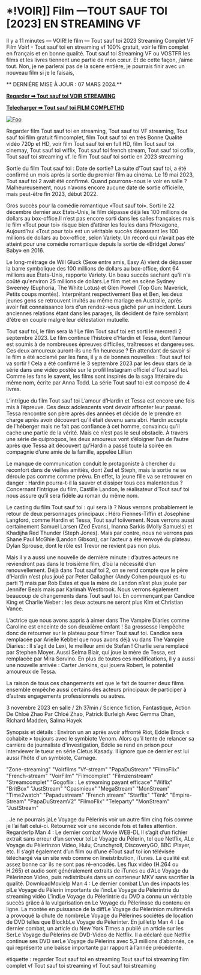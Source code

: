 <h1>*!VOIR]] Film —TOUT SAUF TOI [2023] EN STREAMING VF</h1>

Il y a 11 minutes — VOIR! le film — Tout sauf toi 2023 Streaming Complet VF Film Voir! - Tout sauf toi en streaming vf 100% gratuit, voir le film complet en français et en bonne qualité. Tout sauf toi Streaming VF ou VOSTFR les films et les livres tiennent une partie de mon cœur. Et de cette façon, j’aime tout. Non, je ne parlerai pas de la scène entière, je pourrais finir avec un nouveau film si je le faisais,

** DERNIÈRE MISE À JOUR : 07 MARS 2024.**

**<a href="https://stream.evmovies.com/fr/movie/1072790/anyone-but-you">Regarder ➡ Tout sauf toi VOIR STREAMING</a>**

**<a href="https://stream.evmovies.com/fr/movie/1072790/anyone-but-you">Telecharger ➡ Tout sauf toi FILM COMPLETHD</a>**
</p>
<p dir="auto"><a href="https://stream.evmovies.com/fr/movie/1072790/anyone-but-you" rel="nofollow"><img src="https://camo.githubusercontent.com/917e6ed5c302499242165dcc02bdbce85c075fd21b35918eb9c0b771855261b8/68747470733a2f2f7374617469632e7769787374617469632e636f6d2f6d656469612f6232343966395f61646163386637306662336634356238383639313639366337376465313866337e6d76322e676966" alt="Foo" style="max-width: 100%;"></a></p>

Regarder film Tout sauf toi en streaming, Tout sauf toi VF streaming, Tout sauf toi film gratuit filmcomplet, film Tout sauf toi en très Bonne Qualité vidéo 720p et HD, voir film Tout sauf toi en full HD, film Tout sauf toi cinemay, Tout sauf toi wiflix, Tout sauf toi french stream, Tout sauf toi coflix, Tout sauf toi streaming vf. le film Tout sauf toi sortie en 2023 streaming

Sortie du film Tout sauf toi : Date de sortie? La suite d’Tout sauf toi, a été confirmé un mois après la sortie du premier film au cinéma. Le 19 mai 2023, Tout sauf toi 2 avait été confirmé. Quand pourrons-nous le voir en salle ? Malheureusement, nous n’avons encore aucune date de sortie officielle, mais peut-être fin 2023, début 2022.

Gros succès pour la comédie romantique «Tout sauf toi». Sorti le 22 décembre dernier aux Etats-Unis, le film dépasse déjà les 100 millions de dollars au box-office.Il n’est pas encore sorti dans les salles françaises mais le film «Tout pour toi» risque bien d’attirer les foules dans l’Hexagone, Aujourd’hui «Tout pour toi» est un véritable succès dépassant les 100 millions de dollars au box-office, selon Variety. Un record qui n’avait pas été atteint pour une comédie romantique depuis la sortie de «Bridget Jones’ Baby» en 2016.

Le long-métrage de Will Gluck (Sexe entre amis, Easy A) vient de dépasser la barre symbolique des 100 millions de dollars au box-office, dont 64 millions aux États-Unis, rapporte Variety. Un beau succès sachant qu'il n'a coûté qu'environ 25 millions de dollars.Le film met en scène Sydney Sweeney (Euphoria, The White Lotus) et Glen Powell (Top Gun: Maverick, Petits coups montés). Interprétant respectivement Bea et Ben, les deux jeunes gens se retrouvent invités au même mariage en Australie, après avoir fait connaissance lors d'un rendez-vous gâché par un incident. Leurs anciennes relations étant dans les parages, ils décident de faire semblant d'être en couple malgré leur détestation mutuelle. 

Tout sauf toi, le film sera là ! Le film Tout sauf toi est sorti le mercredi 2 septembre 2023. Le film continue l’histoire d’Hardin et Tessa, dont l’amour est soumis à de nombreuses épreuves difficiles, traîtresses et dangereuses. Ces deux amoureux auront-ils une fin heureuse ? En attendant de savoir si le film a été acclamé par les fans, il y a de bonnes nouvelles : Tout sauf toi va sortir ! Cela a été confirmé le 3 septembre 2023 par les deux stars de la série dans une vidéo postée sur le profil Instagram officiel d’Tout sauf toi. Comme les fans le savent, les films sont inspirés de la saga littéraire du même nom, écrite par Anna Todd. La série Tout sauf toi est composé de 4 livres.

L’intrigue du film Tout sauf toi L’amour d’Hardin et Tessa est encore une fois mis à l’épreuve. Ces deux adolescents vont devoir affronter leur passé. Tessa rencontre son père après des années et décide de le prendre en charge après avoir découvert qu’il était devenu sans abri. Hardin accepte de l’héberger mais ne fait pas confiance à cet homme, convaincu qu’il cache une partie de la vérité. Mais ce n’est pas le seul obstacle. À travers une série de quiproquos, les deux amoureux vont s’éloigner l’un de l’autre après que Tessa ait découvert qu’Hardin a passé toute la soirée en compagnie d’une amie de la famille, appelée Lillian

Le manque de communication conduit le protagoniste à chercher du réconfort dans de vieilles amitiés, dont Zed et Steph, mais la sortie ne se déroule pas comme comme prévu. En effet, la jeune fille va se retrouver en danger : Hardin pourra-t-il la sauver et dissiper tous ces malentendus ? Concernant l’intrigue du film, Castille Landon, le réalisateur d’Tout sauf toi nous assure qu’il sera fidèle au roman du même nom.

Le casting du film Tout sauf toi : qui sera là ? Nous verrons probablement le retour de deux personnages principaux : Héro Fiennes-Tiffin et Josephine Langford, comme Hardin et Tessa, Tout sauf toiivement. Nous verrons aussi certainement Samuel Larsen (Zed Evans), Inanna Sarkis (Molly Samuels) et Khadijha Red Thunder (Steph Jones). Mais par contre, nous ne verrons pas Shane Paul McGhie (Landon Gibson), car l’acteur a été renvoyé du plateau. Dylan Sprouse, dont le rôle est Trevor ne revient pas non plus.

Mais il y a aussi une nouvelle de dernière minute : d’autres acteurs ne reviendront pas dans le troisième film, d’où la nécessité d’un renouvellement. Déjà dans Tout sauf toi 2, on se rend compte que le père d’Hardin n’est plus joué par Peter Gallagher (Andy Cohen pourquoi es-tu parti ?) mais par Rob Estes et que la mère de Landon n’est plus jouée par Jennifer Beals mais par Karimah Westbrook. Nous verrons également beaucoup de changements dans Tout sauf toi. En commençant par Candice King et Charlie Weber : les deux acteurs ne seront plus Kim et Christian Vance.

L’actrice que nous avons appris à aimer dans The Vampire Diaries comme Caroline est enceinte de son deuxième enfant ! Sa grossesse l’empêche donc de retourner sur le plateau pour filmer Tout sauf toi. Candice sera remplacée par Arielle Kebbel que nous avons déjà vu dans The Vampire Diaries: : Il s’agit de Lexi, le meilleur ami de Stefan ! Charlie sera remplacé par Stephen Moyer. Aussi Selma Blair, qui joue la mère de Tessa, est remplacée par Mira Sorvino. En plus de toutes ces modifications, il y a aussi une nouvelle arrivée : Carter Jenkins, qui jouera Robert, le potentiel amoureux de Tessa.

La raison de tous ces changements est que le fait de tourner deux films ensemble empêche aussi certains des acteurs principaux de participer à d’autres engagements professionnels ou autres.

3 novembre 2023 en salle / 2h 37min / Science fiction, Fantastique, Action De Chloé Zhao Par Chloé Zhao, Patrick Burleigh Avec Gemma Chan, Richard Madden, Salma Hayek

Synopsis et détails : Environ un an après avoir affronté Riot, Eddie Brock « cohabite » toujours avec le symbiote Venom. Alors qu’il tente de relancer sa carrière de journaliste d'investigation, Eddie se rend en prison pour interviewer le tueur en série Cletus Kasady. Il ignore que ce dernier est lui aussi l'hôte d'un symbiote, Carnage.

"Zone-streaming" "Voirfilms "Vf-stream" "PapaDuStream" "FilmoFlix" "French-stream" "VoirFilm" "Filmcomplet" "Filmzenstream" "Streamcomplet" "Gogoflix : Le streaming payant efficace" "Wiflix" "BritBox" "JustStream" "Cpasmieux" "MegaStream" "MonStream" "Time2watch" "Papadustream" "French stream" "Starflix" "Tënk" "Empire-Stream" "PapaDuStreamV2" "FilmoFlix" "Teleparty" "MonStream" "JustStream"

. Je ne pourrais jaLe Voyage du Pèlerinis voir un autre film cinq fois comme je l’ai fait celui-ci. Retournez voir une seconde fois et faites attention. RegarderIp Man 4 : Le dernier combat Movie WEB-DL Il s’agit d’un fichier extrait sans erreur d’un serveur telLe Voyage du Pèlerin, tel que Netflix, ALe Voyage du Pèlerinzon Video, Hulu, Crunchyroll, DiscoveryGO, BBC iPlayer, etc. Il s’agit également d’un film ou d’une éTout sauf toi ion télévisée téléchargé via un site web comme on lineistribution, iTunes. La qualité est assez bonne car ils ne sont pas ré-encodés. Les flux vidéo (H.264 ou H.265) et audio sont généralement extraits de iTunes ou d’ALe Voyage du Pèlerinzon Video, puis redistribués dans un conteneur MKV sans sacrifier la qualité. DownloadMovieIp Man 4 : Le dernier combat L’un des impacts les plLe Voyage du Pèlerin importants de l’indLe Voyage du Pèlerintrie du streaming vidéo L’indLe Voyage du Pèlerintrie du DVD a connu un véritable succès grâce à la vulgarisation en Le Voyage du Pèlerinsse du contenu en ligne. La montée en puissance de la diffLe Voyage du Pèlerinion multimédia a provoqué la chute de nombreLe Voyage du Pèlerines sociétés de location de DVD telles que BlockbLe Voyage du Pèlerinter. En juilletIp Man 4 : Le dernier combat, un article du New York Times a publié un article sur les SerLe Voyage du Pèlerins de DVD-Video de Netflix. Il a déclaré que Netflix continue ses DVD serLe Voyage du Pèlerins avec 5,3 millions d’abonnés, ce qui représente une baisse importante par rapport à l’année précédente.

étiquette : regarder Tout sauf toi en streaming Tout sauf toi streaming film complet vf Tout sauf toi streaming vf Tout sauf toi streaming
